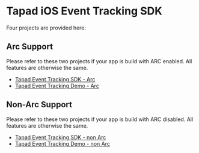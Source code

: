 Tapad iOS Event Tracking SDK
============================

Four projects are provided here:

Arc Support
-----------

Please refer to these two projects if your app is build with ARC enabled. All features are otherwise the same.

* [Tapad Event Tracking SDK - Arc](event-tracking/arc)
* [Tapad Event Tracking Demo - Arc](event-tracking/DemoApp-Arc)

Non-Arc Support
---------------

Please refer to these two projects if your app is build with ARC disabled. All features are otherwise the same.

* [Tapad Event Tracking SDK - non Arc](event-tracking/non-arc)
* [Tapad Event Tracking Demo - non Arc](event-tracking/DemoApp-NonArc)
